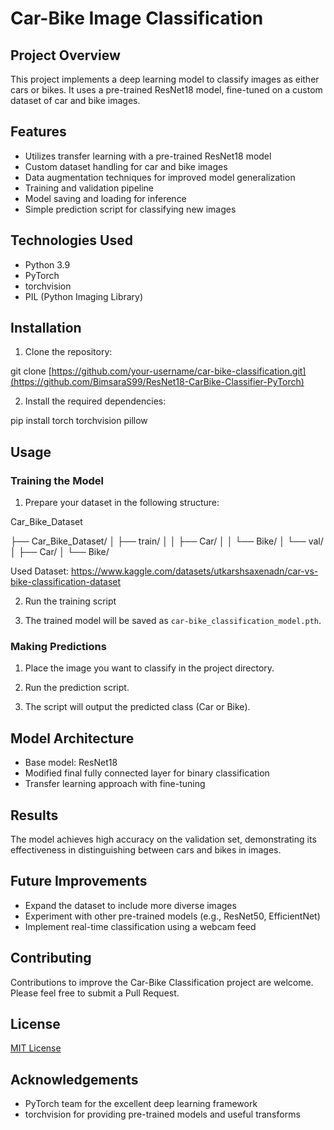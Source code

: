 # Car-Bike Image Classification

## Project Overview
This project implements a deep learning model to classify images as either cars or bikes. It uses a pre-trained ResNet18 model, fine-tuned on a custom dataset of car and bike images.

## Features
- Utilizes transfer learning with a pre-trained ResNet18 model
- Custom dataset handling for car and bike images
- Data augmentation techniques for improved model generalization
- Training and validation pipeline
- Model saving and loading for inference
- Simple prediction script for classifying new images

## Technologies Used
- Python 3.9
- PyTorch
- torchvision
- PIL (Python Imaging Library)

## Installation

1. Clone the repository:

git clone [https://github.com/your-username/car-bike-classification.git](https://github.com/BimsaraS99/ResNet18-CarBike-Classifier-PyTorch)

2. Install the required dependencies:

pip install torch torchvision pillow


## Usage

### Training the Model

1. Prepare your dataset in the following structure:

Car_Bike_Dataset

├── Car_Bike_Dataset/
│   ├── train/
│   │   ├── Car/
│   │   └── Bike/
│   └── val/
│       ├── Car/
│       └── Bike/


Used Dataset: https://www.kaggle.com/datasets/utkarshsaxenadn/car-vs-bike-classification-dataset

2. Run the training script

3. The trained model will be saved as `car-bike_classification_model.pth`.

### Making Predictions

1. Place the image you want to classify in the project directory.

2. Run the prediction script.

3. The script will output the predicted class (Car or Bike).

## Model Architecture
- Base model: ResNet18
- Modified final fully connected layer for binary classification
- Transfer learning approach with fine-tuning

## Results
The model achieves high accuracy on the validation set, demonstrating its effectiveness in distinguishing between cars and bikes in images.

## Future Improvements
- Expand the dataset to include more diverse images
- Experiment with other pre-trained models (e.g., ResNet50, EfficientNet)
- Implement real-time classification using a webcam feed

## Contributing
Contributions to improve the Car-Bike Classification project are welcome. Please feel free to submit a Pull Request.

## License
[MIT License](https://opensource.org/licenses/MIT)

## Acknowledgements
- PyTorch team for the excellent deep learning framework
- torchvision for providing pre-trained models and useful transforms
